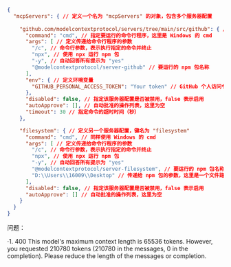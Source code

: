 ```json
{
  "mcpServers": { // 定义一个名为 "mcpServers" 的对象，包含多个服务器配置
  
    "github.com/modelcontextprotocol/servers/tree/main/src/github": { // 定义一个服务器配置，键名为服务器的标识
      "command": "cmd", // 指定要运行的命令行程序，这里是 Windows 的 cmd
      "args": [ // 定义传递给命令行程序的参数
        "/c", // 命令行参数，表示执行指定的命令并终止
        "npx", // 使用 npx 运行 npm 包
        "-y", // 自动回答所有提示为 "yes"
        "@modelcontextprotocol/server-github" // 要运行的 npm 包名称
      ],
      "env": { // 定义环境变量
        "GITHUB_PERSONAL_ACCESS_TOKEN": "Your token" // GitHub 个人访问令牌，用于身份验证
      },
      "disabled": false, // 指定该服务器配置是否被禁用，false 表示启用
      "autoApprove": [], // 自动批准的操作列表，这里为空
      "timeout": 30 // 指定命令的超时时间（秒）
    },

    "filesystem": { // 定义另一个服务器配置，键名为 "filesystem"
      "command": "cmd", // 同样使用 Windows 的 cmd
      "args": [ // 定义传递给命令行程序的参数
        "/c", // 命令行参数，表示执行指定的命令并终止
        "npx", // 使用 npx 运行 npm 包
        "-y", // 自动回答所有提示为 "yes"
        "@modelcontextprotocol/server-filesystem", // 要运行的 npm 包名称
        "D:\\Users\\16009\\Desktop" // 传递给 npm 包的参数，这里是一个文件路径
      ],
      "disabled": false, // 指定该服务器配置是否被禁用，false 表示启用
      "autoApprove": [] // 自动批准的操作列表，这里为空
    }
  }
}

```



























问题：

·1. 400 This model's maximum context length is 65536 tokens. However, you requested 210780 tokens (210780 in the messages, 0 in the completion). Please reduce the length of the messages or completion.



